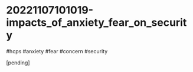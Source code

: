 # 20221107101019-impacts_of_anxiety_fear_on_security
#hcps #anxiety #fear #concern #security

[pending]
